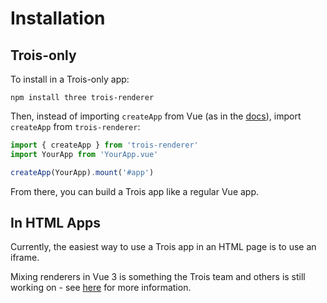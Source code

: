 # Installation

## Trois-only

To install in a Trois-only app:

`npm install three trois-renderer`

Then, instead of importing `createApp` from Vue (as in the [docs](https://v3.vuejs.org/api/global-api.html#createapp)), import `createApp` from `trois-renderer`:

```js
import { createApp } from 'trois-renderer'
import YourApp from 'YourApp.vue'

createApp(YourApp).mount('#app')
```

From there, you can build a Trois app like a regular Vue app.

## In HTML Apps

Currently, the easiest way to use a Trois app in an HTML page is to use an iframe. 

Mixing renderers in Vue 3 is something the Trois team and others is still working on - see [here](https://github.com/vuejs/vue-loader/pull/1645) for more information.